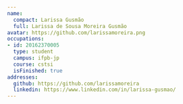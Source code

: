 ```yaml
---
name:
  compact: Larissa Gusmão
  full: Larissa de Sousa Moreira Gusmão
avatar: https://github.com/larissamoreira.png
occupations:
- id: 20162370005
  type: student
  campus: ifpb-jp
  course: cstsi
  isFinished: true
addresses:
  github: https://github.com/larissamoreira
  linkedin: https://www.linkedin.com/in/larissa-gusmao/
---
```

